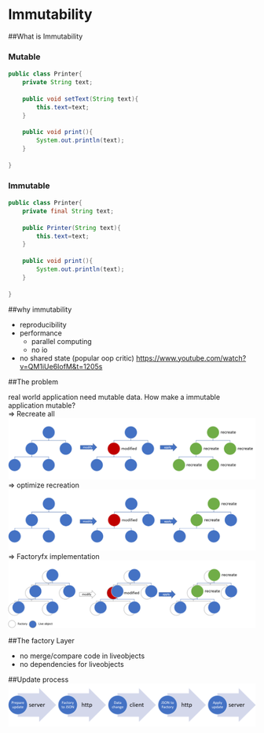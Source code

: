 # Immutability

##What is Immutability

### Mutable
```java
public class Printer{
    private String text;
    
    public void setText(String text){
        this.text=text;
    }

    public void print(){
        System.out.println(text);
    }
    
}
```

### Immutable
```java
public class Printer{
    private final String text;
    
    public Printer(String text){
        this.text=text;
    }

    public void print(){
        System.out.println(text);
    }
    
}
```


##why immutability

* reproducibility
* performance 
  * parallel computing
  * no io
* no shared state (popular oop critic) https://www.youtube.com/watch?v=QM1iUe6IofM&t=1205s

##The problem

real world application need mutable data. How make a immutable application mutable?  
=> Recreate all  
![picture1](picture1.png)
=> optimize recreation
![picture2](picture2.png)
=> Factoryfx implementation
![picture3](picture3.png)

##The factory Layer
* no merge/compare code in liveobjects
* no dependencies for liveobjects

##Update process
![picture3](picture4.png)